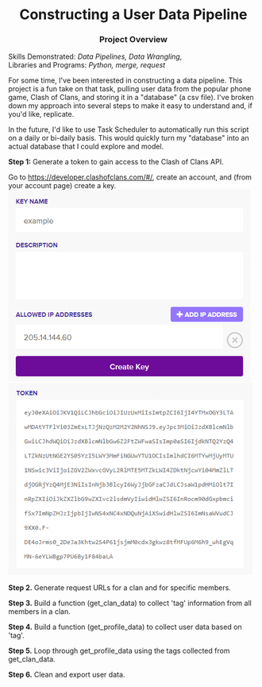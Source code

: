 # <div align="center">Constructing a User Data Pipeline<div>

### <div align="center">Project Overview<div>
Skills Demonstrated: *Data Pipelines, Data Wrangling,*<br>
Libraries and Programs: *Python, merge, request*<br>

For some time, I've been interested in constructing a data pipeline. This project is a fun take on that task, pulling user data from the popular phone game, Clash of Clans, and storing it in a "database" (a csv file). I've broken down my approach into several steps to make it easy to understand and, if you'd like, replicate.<br>

In the future, I'd like to use Task Scheduler to automatically run this script on a daily or bi-daily basis. This would quickly turn my "database" into an actual database that I could explore and model.<br>

**Step 1:** Generate a token to gain access to the Clash of Clans API.<br>

Go to https://developer.clashofclans.com/#/, create an account, and (from your account page) create a key.<br>
![alt_text](https://github.com/nphorsley59/Clash_Pipeline/blob/main/Figures/create_key.png "Create a Key") ![alt_text](https://github.com/nphorsley59/Clash_Pipeline/blob/main/Figures/api_token.png "API Token")<br>

**Step 2.** Generate request URLs for a clan and for specific members.<br>

**Step 3.** Build a function (get_clan_data) to collect 'tag' information from all members in a clan.<br>

**Step 4.** Build a function (get_profile_data) to collect user data based on 'tag'.<br>

**Step 5.** Loop through get_profile_data using the tags collected from get_clan_data.<br>

**Step 6.** Clean and export user data.<br>
